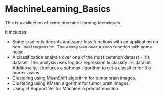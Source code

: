 # MachineLearning_Basics
This is a collection of some machine learning techniques.  

It includes:  
- Some gradients decents and some loss functions with an application on non lineal regression. The essay was over a seno function with some noise.
- A classification analysis over one of the most common dataset - Iris dataset. This analysis uses logitics regression to classify iris dataset. Additionally, it includes a softmax algorithm to get a classifier for 3 o more classes.
- Clustering using MeanShift algorithm for tumor brain images.
- Clustering using KMean algorithm for tumor brain images.
- Using of Support Vector Machine to predict emotion.
